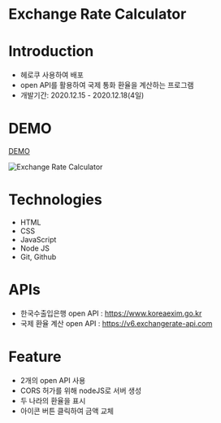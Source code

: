 # Exchange Rate Calculator

# Introduction
- 헤로쿠 사용하여 배포
- open API를 활용하여 국제 통화 환율을 계산하는 프로그램
- 개발기간: 2020.12.15 - 2020.12.18(4일)

# DEMO
[DEMO](https://mglee-developer.herokuapp.com/)


![Exchange Rate Calculator](https://user-images.githubusercontent.com/70195171/102623399-c6ff2d80-4185-11eb-9764-52f1312b07e5.gif)



# Technologies
- HTML
- CSS
- JavaScript
- Node JS
- Git, Github

# APIs
- 한국수출입은행 open API : https://www.koreaexim.go.kr
- 국제 환율 계산 open API : https://v6.exchangerate-api.com

# Feature
- 2개의 open API 사용
- CORS 허가를 위해 nodeJS로 서버 생성
- 두 나라의 환율을 표시
- 아이콘 버튼 클릭하여 금액 교체
